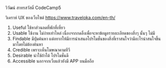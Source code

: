 วิวัฒน์ สาทรสวัสดิ์ CodeCamp5

วิเคราห์ UX ของเว็บไซต์ https://www.traveloka.com/en-th/


1. Useful ใช้หาส่วนลดที่พักที่เที่ยว
2. Usable ใช้งาน ไม่ง่ายเท่าไหล่ เนื่องจากกดลิ้งเพื่อจะหาข้อมูลรายละเอียดของสิ่งๆ นั้นๆ ไม่มี
3. Findable มีปุ่มค้นหา แต่อยากให้มีการนำเสนอโปรโมชั่นของสิ่งที่เราสนใจว่ามีอะไรน่าสนใจขึ้นมาโดยไม่ต้องค้นหา
4. Credible เพราะเห็นโฆษณาคามทีวี
5. Desirable น่าใช้ถ้าได้ โปรโมชั่นดี
6. Accessible นอกจากเว็บแล้วยังมี APP บนมือถือ


